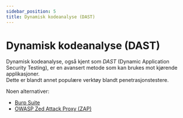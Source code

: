```yaml
---
sidebar_position: 5
title: Dynamisk kodeanalyse (DAST)
---
```


# Dynamisk kodeanalyse (DAST)

Dynamisk kodeanalyse, også kjent som _DAST_ (Dynamic Application Security Testing), er en avansert metode som kan brukes mot kjørende applikasjoner.  
Dette er blandt annet populære verktøy blandt penetrasjonstestere.

Noen alternativer:

- [Burp Suite](https://portswigger.net/burp)
- [OWASP Zed Attack Proxy (ZAP)](https://www.zaproxy.org)
